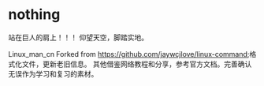 ﻿# nothing

站在巨人的肩上！！！
仰望天空，脚踏实地。

Linux_man_cn  Forked from <https://github.com/jaywcjlove/linux-command>;格式化文件，更新老旧信息。
其他借鉴网络教程和分享，参考官方文档。完善确认无误作为学习和复习的素材。